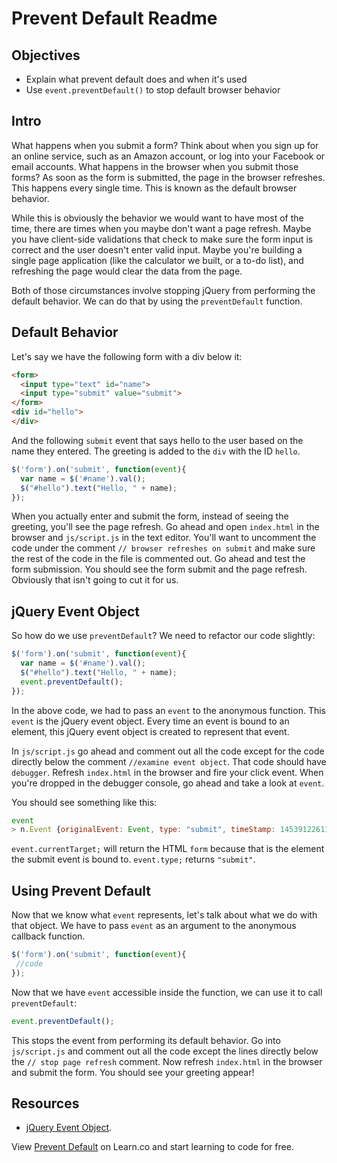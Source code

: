 # Prevent Default Readme

## Objectives
+ Explain what prevent default does and when it's used
+ Use `event.preventDefault()` to stop default browser behavior

## Intro

What happens when you submit a form? Think about when you sign up for an online service, such as an Amazon account, or log into your Facebook or email accounts. What happens in the browser when you submit those forms? As soon as the form is submitted, the page in the browser refreshes. This happens every single time. This is known as the default browser behavior.

While this is obviously the behavior we would want to have most of the time, there are times when you maybe don't want a page refresh. Maybe you have client-side validations that check to make sure the form input is correct and the user doesn't enter valid input. Maybe you're building a single page application (like the calculator we built, or a to-do list), and refreshing the page would clear the data from the page.

Both of those circumstances involve stopping jQuery from performing the default behavior. We can do that by using the `preventDefault` function.

## Default Behavior

Let's say we have the following form with a div below it:

```html
<form>
  <input type="text" id="name">
  <input type="submit" value="submit">
</form>
<div id="hello">
</div>
```

And the following `submit` event that says hello to the user based on the name they entered. The greeting is added to the `div` with the ID `hello`. 

```js
$('form').on('submit', function(event){
  var name = $('#name').val();
  $("#hello").text("Hello, " + name);
});
```

When you actually enter and submit the form, instead of seeing the greeting, you'll see the page refresh. Go ahead and open `index.html` in the browser and `js/script.js` in the text editor. You'll want to uncomment the code under the comment `// browser refreshes on submit` and make sure the rest of the code in the file is commented out. Go ahead and test the form submission. You should see the form submit and the page refresh. Obviously that isn't going to cut it for us.

## jQuery Event Object

So how do we use `preventDefault`? We need to refactor our code slightly:

```js
$('form').on('submit', function(event){
  var name = $('#name').val();
  $("#hello").text("Hello, " + name);
  event.preventDefault();
});
```

In the above code, we had to pass an `event` to the anonymous function. This `event` is the jQuery event object. Every time an event is bound to an element, this jQuery event object is created to represent that event. 

In `js/script.js` go ahead and comment out all the code except for the code directly below the comment `//examine event object`. That code should have `debugger`. Refresh `index.html` in the browser and fire your click event. When you're dropped in the debugger console, go ahead and take a look at `event`.

You should see something like this:

```js
event
> n.Event {originalEvent: Event, type: "submit", timeStamp: 1453912261129, jQuery211012266199523583055: true, which: undefined…}
```

`event.currentTarget;` will return the HTML `form` because that is the element the submit event is bound to. `event.type;` returns `"submit"`.

## Using Prevent Default

Now that we know what `event` represents, let's talk about what we do with that object. We have to pass `event` as an argument to the anonymous callback function. 

```js
$('form').on('submit', function(event){
 //code
});
```

Now that we have `event` accessible inside the function, we can use it to call `preventDefault`:

```js
event.preventDefault();
```

This stops the event from performing its default behavior. Go into `js/script.js` and comment out all the code except the lines directly below the `// stop page refresh` comment. Now refresh `index.html` in the browser and submit the form. You should see your greeting appear!

## Resources

+ [jQuery Event Object](https://api.jquery.com/category/events/event-object/).

<p data-visibility='hidden'>View <a href='https://learn.co/lessons/js-jquery-prevent-default-readme' title='Prevent Default'>Prevent Default</a> on Learn.co and start learning to code for free.</p>

